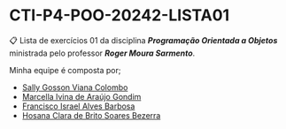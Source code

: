 # CTI-P4-POO-20242-LISTA01
📋 Lista de exercícios 01 da disciplina ***Programação Orientada a Objetos*** ministrada pelo professor ***Roger Moura Sarmento***.

Minha equipe é composta por;
- [Sally Gosson Viana Colombo](https://github.com/sallygosson)
- [Marcella Ivina de Araújo Gondim](https://github.com/MarcyIvi)
- [Francisco Israel Alves Barbosa](https://github.com/alvesisrael221)
- [Hosana Clara de Brito Soares Bezerra](https://github.com/hosanasoaress)
